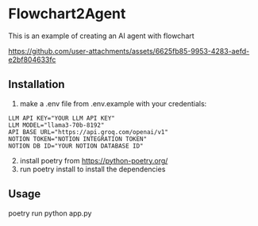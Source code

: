 # Flowchart2Agent
This is an example of creating an AI agent with flowchart



https://github.com/user-attachments/assets/6625fb85-9953-4283-aefd-e2bf804633fc



## Installation
1. make a .env file from .env.example with your credentials:
```
LLM API KEY="YOUR LLM API KEY"
LLM MODEL="llama3-70b-8192"
API BASE URL="https://api.groq.com/openai/v1"
NOTION TOKEN="NOTION INTEGRATION TOKEN"
NOTION DB ID="YOUR NOTION DATABASE ID"
```
2. install poetry from https://python-poetry.org/
3. run poetry install to install the dependencies
## Usage
poetry run python app.py
